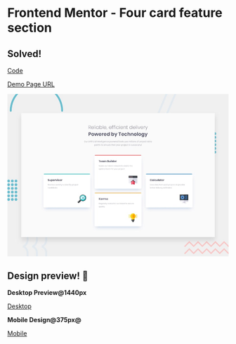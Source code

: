 # Frontend Mentor - Four card feature section

## Solved! 

[Code](https://github.com/natarajchakraborty/four-card-feature-section)

[Demo Page URL](https://natarajchakraborty.github.io/four-card-feature-section/)

![Design preview for the Four card feature section coding challenge](./design/desktop-preview.jpg)

## Design preview! 👋

**Desktop Preview@1440px**

[Desktop](./design/desktop-preview.jpg)

**Mobile Design@375px@**

[Mobile](./design/mobile-design.jpg)
